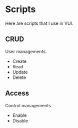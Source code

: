 # Scripts

Here are scripts that I use in VUI.

## CRUD

User managements.

- Create
- Read
- Update
- Delete

## Access

Control managements.

- Enable
- Disable
